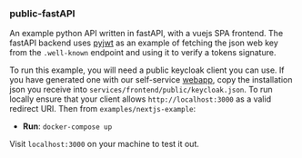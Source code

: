 ### public-fastAPI

An example python API written in fastAPI, with a vuejs SPA frontend. The fastAPI backend
uses [pyjwt](https://pyjwt.readthedocs.io/en/latest/) as an example of fetching the 
json web key from the `.well-known` endpoint and using it to verify a tokens signature.

To run this example, you will need a public keycloak client you can use. If you have generated one with
our self-service [webapp](https://bcgov.github.io/sso-requests/), copy the
installation json you receive into `services/frontend/public/keycloak.json`. To run locally
ensure that your client allows `http://localhost:3000` as a valid
redirect URI. Then from `examples/nextjs-example`:

- **Run**: `docker-compose up`

Visit `localhost:3000` on your machine to test it out.